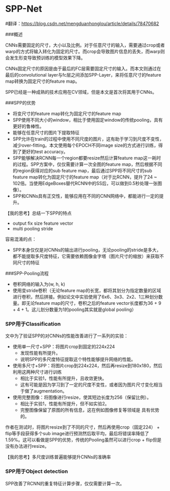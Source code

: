 # SPP-Net
#翻译：https://blog.csdn.net/mengduanhonglou/article/details/78470682

###概述

CNNs需要固定的尺寸，大小以及比例。对于任意尺寸的输入，需要通过crop或者warp的方式将输入转化为固定的尺寸。而crop会导致图片信息的丢失，而warp则会发生形变导致预训练的模型效果下降。

CNNs固定尺寸的原因是由于最后的FC层需要固定尺寸的输入。而本文则通过在最后的convolutional layer与fc层之间添加SPP-Layer，来将任意尺寸的feature map转换为固定尺寸的feature map。

SPP已经是一种成熟的技术应用在CV领域，但是本文是首次将其用于CNNs。

###SPP的优势

+ 将变尺寸的feature map转化为固定尺寸的feature map
+ SPP使用不同大小的window，相比于使用固定window的传统pooling，具有更好的鲁棒性。
+ 能够在任意尺寸的图片下提取特征
+ SPP允许在train的过程中使用不同尺度的图片，这有助于学习到尺度不变性，减少over-fitting。本文使用每个EPOCH不同image size的方式进行训练，得到了更好的test accuracy。
+ SPP能够解决RCNN每一个region都要resize然后计算feature map这一耗时的过程。SPP方案中，仅仅需要计算一次全图的feature map，然后根据不同的region获得对应的sub feature map，最后通过SPP将不同尺寸的sub feature map转化为固定尺寸的feature map（对于比RCNN，提升了24 ~ 102倍。当使用EdgeBoxes替代RCNN中的SS后，可以做到0.5秒处理一张图像）。
+ SPP和CNNs具有正交性，能够应用在不同的CNN网络中，都能进行一定的提升。




【我的思考】总结一下SPP的特点

+ output fix size feature vector
+ multi pooling stride


容易混淆的点：

+ SPP本身仅仅是对CNNs的输出进行pooling，无论pooling的stride是多大，都不能提取多尺度特征，它需要依赖图像金字塔（图片尺寸的缩放）来获取不同尺寸的特征

###SPP-Pooling流程

+ 卷积网络的输入为(w, h, k)
+ 使用变stride卷积（无论feature map的长宽，都将其划分为指定数量的区域进行卷积，然后拼接。例如论文中实验使用了6x6、3x3、2x2、1三种划分数量。即无论feature map的尺寸，卷积之后的feature vector长度都为36 + 9 + 4 + 1。这儿划分数量为1的pooling其实就是global pooling）



### SPP用于Classification

文中为了验证SPP的对CNNs的性能改善进行了一系列的实验：

+ 使用单一尺寸+SPP：将图片crop到固定的224x224
  + 发现性能有所提升。
  + 说明SPP的多尺度特征提取这个特性能够提升网络的性能。
+ 使用多尺寸+SPP：将图片crop到224x224，然后再resize到180x180，然后利用这两种尺寸进行训练
  + 相比于实验1，性能有所提升，且收敛更快。
  + 这有可能是因为学习到了一定的尺度不变性，或者因为图片尺寸变化相当于做了augmentation。
+ 使用完整图像：将图像进行resize，使其短边长度为256（保留比例）。
  + 相比于实验1，性能有所提升，但不如实验2。
  + 完整图像保留了原图的所有信息，这在例如图像修复等领域是 具有优势的。



作者在测试时，将图片resize到了不同的尺寸，然后再使用crop（固定224） + flip等手段获得多个sub image进行预测然后取平均，最后将错误率降低了1.59%。这可以看做是SPP的优势，传统的Pooling虽然可以进行crop + flip但是没有办法进行resize。



【我的思考】多尺度训练普遍能够提升CNNs的准确率

### SPP用于Object detection

SPP改善了RCNN的重复特征计算步骤，仅仅需要计算一次。

